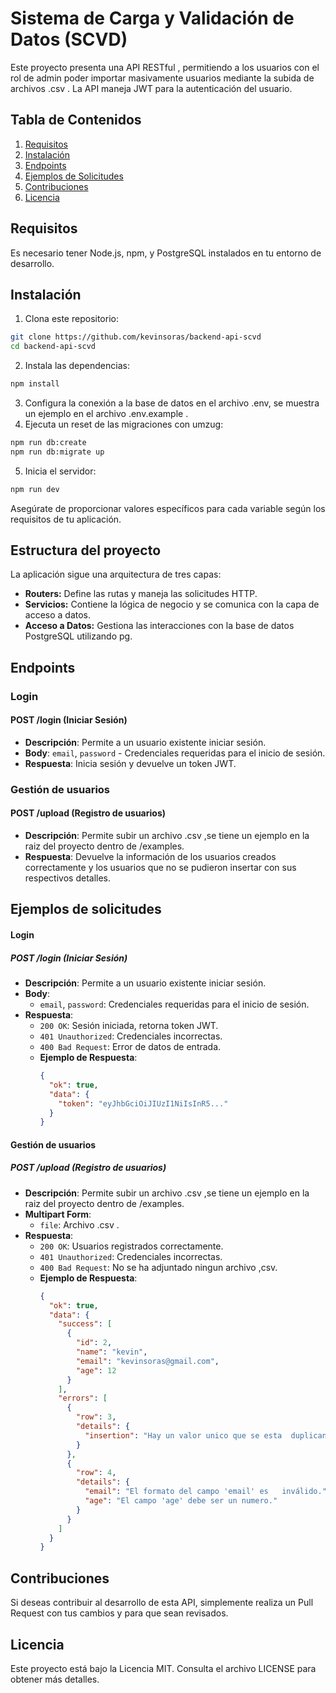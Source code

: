 # Sistema de Carga y Validación de Datos (SCVD)

Este proyecto presenta una API RESTful , permitiendo a los usuarios con el rol de admin poder importar masivamente usuarios mediante la subida de archivos .csv . La API maneja JWT para la autenticación del usuario.

## Tabla de Contenidos

1. [Requisitos](#requisitos)
2. [Instalación](#instalación)
3. [Endpoints](#endpoints)
4. [Ejemplos de Solicitudes](#ejemplos-de-solicitudes)
5. [Contribuciones](#contribuciones)
6. [Licencia](#licencia)

## Requisitos

Es necesario tener Node.js, npm, y PostgreSQL instalados en tu entorno de desarrollo.

## Instalación

1. Clona este repositorio:

```bash
git clone https://github.com/kevinsoras/backend-api-scvd
cd backend-api-scvd
```

2. Instala las dependencias:

```bash
npm install
```

3. Configura la conexión a la base de datos en el archivo .env, se muestra un ejemplo en el archivo .env.example .
4. Ejecuta un reset de las migraciones con umzug:

```bash
npm run db:create
npm run db:migrate up
```

5. Inicia el servidor:

```bash
npm run dev
```

Asegúrate de proporcionar valores específicos para cada variable según los requisitos de tu aplicación.

## Estructura del proyecto

La aplicación sigue una arquitectura de tres capas:

- **Routers:** Define las rutas y maneja las solicitudes HTTP.
- **Servicios:** Contiene la lógica de negocio y se comunica con la capa de acceso a datos.
- **Acceso a Datos:** Gestiona las interacciones con la base de datos PostgreSQL utilizando pg.

## Endpoints

### Login

#### POST /login (Iniciar Sesión)

- **Descripción**: Permite a un usuario existente iniciar sesión.
- **Body**: `email`, `password` - Credenciales requeridas para el inicio de sesión.
- **Respuesta**: Inicia sesión y devuelve un token JWT.

### Gestión de usuarios

#### POST /upload (Registro de usuarios)

- **Descripción**: Permite subir un archivo .csv ,se tiene un ejemplo en la raiz del proyecto dentro de /examples.
- **Respuesta**: Devuelve la información de los usuarios creados correctamente y los usuarios que no se pudieron insertar con sus respectivos detalles.

## Ejemplos de solicitudes

#### Login

##### POST /login (Iniciar Sesión)

- **Descripción**: Permite a un usuario existente iniciar sesión.
- **Body**:
  - `email`, `password`: Credenciales requeridas para el inicio de sesión.
- **Respuesta**:
  - `200 OK`: Sesión iniciada, retorna token JWT.
  - `401 Unauthorized`: Credenciales incorrectas.
  - `400 Bad Request`: Error de datos de entrada.
  - **Ejemplo de Respuesta**:
    ```json
    {
      "ok": true,
      "data": {
        "token": "eyJhbGciOiJIUzI1NiIsInR5..."
      }
    }
    ```

#### Gestión de usuarios

##### POST /upload (Registro de usuarios)

- **Descripción**: Permite subir un archivo .csv ,se tiene un ejemplo en la raiz del proyecto dentro de /examples.
- **Multipart Form**:
  - `file`: Archivo .csv .
- **Respuesta**:
  - `200 OK`: Usuarios registrados correctamente.
  - `401 Unauthorized`: Credenciales incorrectas.
  - `400 Bad Request`: No se ha adjuntado ningun archivo ,csv.
  - **Ejemplo de Respuesta**:
    ```json
    {
      "ok": true,
      "data": {
        "success": [
          {
            "id": 2,
            "name": "kevin",
            "email": "kevinsoras@gmail.com",
            "age": 12
          }
        ],
        "errors": [
          {
            "row": 3,
            "details": {
              "insertion": "Hay un valor unico que se esta  duplicando."
            }
          },
          {
            "row": 4,
            "details": {
              "email": "El formato del campo 'email' es   inválido.",
              "age": "El campo 'age' debe ser un numero."
            }
          }
        ]
      }
    }
    ```

## Contribuciones

Si deseas contribuir al desarrollo de esta API, simplemente realiza un Pull Request con tus cambios y para que sean revisados.

## Licencia

Este proyecto está bajo la Licencia MIT. Consulta el archivo LICENSE para obtener más detalles.
